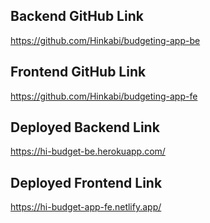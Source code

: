 ## Backend GitHub Link
https://github.com/Hinkabi/budgeting-app-be

## Frontend GitHub Link
https://github.com/Hinkabi/budgeting-app-fe

## Deployed Backend Link
https://hi-budget-be.herokuapp.com/

## Deployed Frontend Link
https://hi-budget-app-fe.netlify.app/
